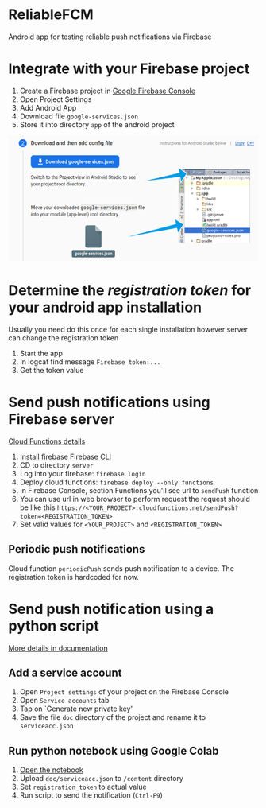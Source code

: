 # ReliableFCM
Android app for testing reliable push notifications via Firebase

# Integrate with your Firebase project

1. Create a Firebase project in [Google Firebase Console](https://console.firebase.google.com/)
2. Open Project Settings
3. Add Android App
4. Download file `google-services.json`
5. Store it into directory `app` of the android project

![Copy google-services.json](doc/googleservices.png)

# Determine the *registration token* for your android app installation

Usually you need do this once for each single installation however server can change the registration token

1. Start the app
2. In logcat find message `Firebase token:...`
3. Get the token value

# Send push notifications using Firebase server

[Cloud Functions details](https://firebase.google.com/docs/functions/get-started)

1. [Install firebase Firebase CLI](https://firebase.google.com/docs/functions/get-started#set-up-node.js-and-the-firebase-cli)
2. CD to directory `server`
3. Log into your firebase: `firebase login`
4. Deploy cloud functions: `firebase deploy --only functions`
5. In Firebase Console, section Functions you'll see url to `sendPush` function
6. You can use url in web browser to perform request the request should be like this `https://<YOUR_PROJECT>.cloudfunctions.net/sendPush?token=<REGISTRATION_TOKEN>`
7. Set valid values for `<YOUR_PROJECT>` and `<REGISTRATION_TOKEN>`

## Periodic push notifications

Cloud function `periodicPush` sends push notification to a device. The registration token is hardcoded for now.

# Send push notification using a python script

[More details in documentation](https://firebase.google.com/docs/cloud-messaging/send-message)

## Add a service account

1. Open `Project settings` of your project on the Firebase Console
2. Open `Service accounts` tab
3. Tap on `Generate new private key'
4. Save the file `doc` directory of the project and rename it to `serviceacc.json`

## Run python notebook using Google Colab

1. [Open the notebook](https://colab.research.google.com/drive/1qqSnWrt0X4iti273Y-XBSkh33V6hJdS6?usp=sharing)
2. Upload `doc/serviceacc.json` to `/content` directory
3. Set `registration_token` to actual value
4. Run script to send the notification (`Ctrl-F9`)

